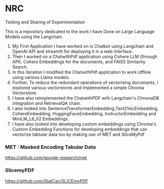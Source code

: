 # NRC
Testing and Sharing of Experimentation

This is a repository dedicated to the work I have Done on Large Language Models using the Langchain.

1. My First Application I have worked on is Chatbot using Langchain and OpenAI API and streamlit for deploying it in a web interface.
2. Then I worked on a ChatwithPdf application using Cohere LLM (through API), Cohere Embeddings for the documents, and FAISS Similarity Search.
3. In this iteration I modified the ChatwithPdf application to work offline using various Llama models.
4. Further, To reduce the redundant operations of vectorising documents, I explored various vectorstores and implemented a simple Chroma Vectorstore.
5. I have also reimplemented the ChatwithPDF with Langchain's ChromaDB integration and RetrievalQA chain.
6. I also looked into SentenceTransformerEmbedding,Text2VecEmbedding, CohereEmbedding, HuggingFaceEmbedding, InstructorEmbedding and MiniLM_L6_V2 Embeddings.
7. I have also looked into developing custom embeddings using Chroma's Custom Embedding Functions for developing embeddings that can vectorize tablular data too by making use of MET and SliceMyPdf

### MET : Masked Encoding Tabular Data
https://github.com/google-research/met 
### SlicemyPDF
https://github.com/StatCan/SLICEmyPDF


